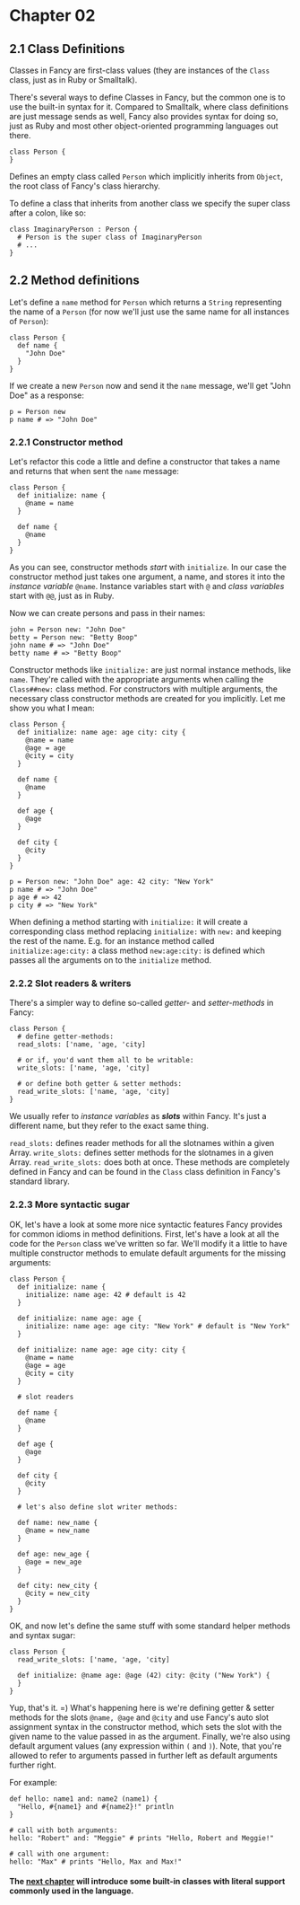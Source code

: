 # Chapter 02 #

## 2.1 Class Definitions ##

Classes in Fancy are first-class values (they are instances of the
`Class` class, just as in Ruby or Smalltalk).

There's several ways to define Classes in Fancy, but the common one is
to use the built-in syntax for it. Compared to Smalltalk, where class
definitions are just message sends as well, Fancy also provides syntax
for doing so, just as Ruby and most other object-oriented programming
languages out there.

```fancy
class Person {
}
```

Defines an empty class called `Person` which implicitly inherits from
`Object`, the root class of Fancy's class hierarchy.

To define a class that inherits from another class we specify the
super class after a colon, like so:

```fancy
class ImaginaryPerson : Person {
  # Person is the super class of ImaginaryPerson
  # ...
}
```


## 2.2 Method definitions ##

Let's define a `name` method for `Person` which returns a `String`
representing the name of a `Person` (for now we'll just use the same
name for all instances of `Person`):

```fancy
class Person {
  def name {
    "John Doe"
  }
}
```

If we create a new `Person` now and send it the `name` message, we'll
get "John Doe" as a response:

```fancy
p = Person new
p name # => "John Doe"
```


### 2.2.1 Constructor method ###

Let's refactor this code a little and define a constructor that takes
a name and returns that when sent the `name` message:

```fancy
class Person {
  def initialize: name {
    @name = name
  }

  def name {
    @name
  }
}
```

As you can see, constructor methods *start* with `initialize`. In our
case the constructor method just takes one argument, a name, and
stores it into the *instance variable* `@name`. Instance variables
start with `@` and *class variables* start with `@@`, just as in Ruby.

Now we can create persons and pass in their names:

```fancy
john = Person new: "John Doe"
betty = Person new: "Betty Boop"
john name # => "John Doe"
betty name # => "Betty Boop"
```

Constructor methods like `initialize:` are just normal instance
methods, like `name`. They're called with the appropriate arguments
when calling the `Class##new:` class method. For constructors with
multiple arguments, the necessary class constructor methods are
created for you implicitly. Let me show you what I mean:

```fancy
class Person {
  def initialize: name age: age city: city {
    @name = name
    @age = age
    @city = city
  }

  def name {
    @name
  }

  def age {
    @age
  }

  def city {
    @city
  }
}

p = Person new: "John Doe" age: 42 city: "New York"
p name # => "John Doe"
p age # => 42
p city # => "New York"
```

When defining a method starting with `initialize:` it will create a
corresponding class method replacing `initialize:` with `new:` and
keeping the rest of the name. E.g. for an instance method called
`initialize:age:city:` a class method `new:age:city:` is defined which
passes all the arguments on to the `initialize` method.

### 2.2.2 Slot readers & writers ###

There's a simpler way to define so-called *getter-* and
*setter-methods* in Fancy:

```fancy
class Person {
  # define getter-methods:
  read_slots: ['name, 'age, 'city]

  # or if, you'd want them all to be writable:
  write_slots: ['name, 'age, 'city]

  # or define both getter & setter methods:
  read_write_slots: ['name, 'age, 'city]
}
```

We usually refer to *instance variables* as ***slots*** within
Fancy. It's just a different name, but they refer to the exact same
thing.

`read_slots:` defines reader methods for all the slotnames within a
given Array. `write_slots:` defines setter methods for the slotnames
in a given Array. `read_write_slots:` does both at once. These methods
are completely defined in Fancy and can be found in the `Class` class
definition in Fancy's standard library.

### 2.2.3 More syntactic sugar ###

OK, let's have a look at some more nice syntactic features Fancy
provides for common idioms in method definitions.
First, let's have a look at all the code for the `Person` class we've
written so far. We'll modify it a little to have multiple constructor
methods to emulate default arguments for the missing arguments:

```fancy
class Person {
  def initialize: name {
    initialize: name age: 42 # default is 42
  }

  def initialize: name age: age {
    initialize: name age: age city: "New York" # default is "New York"
  }

  def initialize: name age: age city: city {
    @name = name
    @age = age
    @city = city
  }

  # slot readers

  def name {
    @name
  }

  def age {
    @age
  }

  def city {
    @city
  }

  # let's also define slot writer methods:

  def name: new_name {
    @name = new_name
  }

  def age: new_age {
    @age = new_age
  }

  def city: new_city {
    @city = new_city
  }
}
```

OK, and now let's define the same stuff with some standard helper
methods and syntax sugar:

```fancy
class Person {
  read_write_slots: ['name, 'age, 'city]

  def initialize: @name age: @age (42) city: @city ("New York") {
  }
}
```

Yup, that's it. =)
What's happening here is we're defining getter & setter methods for
the slots `@name, @age` and `@city` and use Fancy's auto slot assignment
syntax in the constructor method, which sets the slot with the given
name to the value passed in as the argument. Finally, we're also using
default argument values (any expression within `(` and `)`). Note,
that you're allowed to refer to arguments passed in further left as
default arguments further right.

For example:

```fancy
def hello: name1 and: name2 (name1) {
  "Hello, #{name1} and #{name2}!" println
}

# call with both arguments:
hello: "Robert" and: "Meggie" # prints "Hello, Robert and Meggie!"

# call with one argument:
hello: "Max" # prints "Hello, Max and Max!"
```


#### The [next chapter][Chapter 3] will introduce some built-in classes with literal support commonly used in the language. ####

  [Chapter 3]: Chapter03.md
